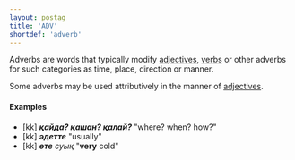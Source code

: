```yaml
---
layout: postag
title: 'ADV'
shortdef: 'adverb'
---
```


Adverbs are words that typically modify [adjectives](ADJ),
[verbs](VERB) or other adverbs for such categories as time, place,
direction or manner.

Some adverbs may be used attributively in the manner of [adjectives](ADJ).

#### Examples

* [kk] _<b>қайда? қашан? қалай?</b>_ "where? when? how?"
* [kk] _<b>әдетте</b>_ "usually"
* [kk] _<b>өте</b> суық_ "<b>very</b> cold"

<!-- Interlanguage links updated Po 6. listopadu 2023, 21:41:22 CET -->
